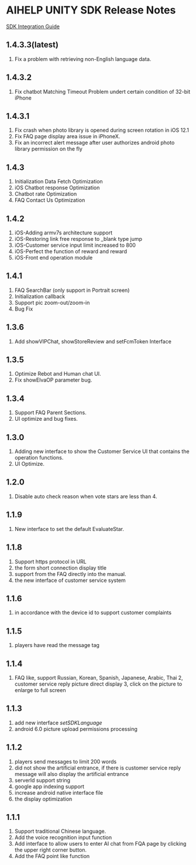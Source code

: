 # AIHELP UNITY SDK Release Notes
[SDK Integration Guide](https://github.com/AI-HELP/AIhelp-Unity-SDK/blob/master/README.md)


## 1.4.3.3(latest)
1. Fix a problem with retrieving non-English language data.

## 1.4.3.2
1. Fix chatbot Matching Timeout Problem undert certain condition of 32-bit iPhone

## 1.4.3.1
1. Fix crash when photo library is opened during screen rotation in iOS 12.1
2. Fix FAQ page display area issue in iPhoneX.
3. Fix an incorrect alert message after user authorizes android photo
library permission on the fly

## 1.4.3
1. Initialization Data Fetch Optimization
2. iOS Chatbot response Optimization
3. Chatbot rate Optimization
4. FAQ Contact Us Optimization

## 1.4.2
1. iOS-Adding armv7s architecture support
2. iOS-Restoring link free response to _blank type jump
3. iOS-Customer service input limit increased to 800
4. iOS-Perfect the function of reward and reward
5. iOS-Front end operation module

## 1.4.1
1. FAQ SearchBar (only support in Portrait screen)
2. Initialization callback
3. Support pic zoom-out/zoom-in
4. Bug Fix

## 1.3.6
1. Add showVIPChat, showStoreReview and setFcmToken Interface

## 1.3.5
1. Optimize Rebot and Human chat UI.
2. Fix showElvaOP parameter bug.

## 1.3.4
1. Support FAQ Parent Sections. 
2. UI optimize and bug fixes. 

## 1.3.0
1. Adding new interface to show the Customer Service UI that contains the operation functions.
2. UI Optimize.

## 1.2.0
1. Disable auto check reason when vote stars are less than 4.

## 1.1.9 
1. New interface to set the default EvaluateStar.

## 1.1.8
1. Support https protocol in URL
2. the form short connection display title
3. support from the FAQ directly into the manual.
4. the new interface of customer service system

## 1.1.6
1. in accordance with the device id to support customer complaints

## 1.1.5
1. players have read the message tag

## 1.1.4
1. FAQ like, support Russian, Korean, Spanish, Japanese, Arabic, Thai
2, customer service reply picture direct display
3, click on the picture to enlarge to full screen

## 1.1.3
1. add new interface *setSDKLanguage*
2. android 6.0 picture upload permissions processing

## 1.1.2
1. players send messages to limit 200 words <br />
2. did not show the artificial entrance, if there is customer service reply message will also display the artificial entrance <br />
3. serverId support string <br />
4. google app indexing support <br />
5. increase android native interface file <br />
6. the display optimization

## 1.1.1
1. Support traditional Chinese language.
2. Add the voice recognition input function
3. Add interface to allow users to enter AI chat from FQA page by clicking the upper right corner button.
4. Add the FAQ point like function

